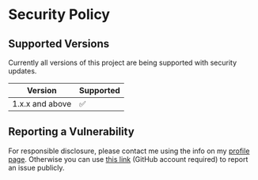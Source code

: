 # Security Policy

## Supported Versions

Currently all versions of this project are
being supported with security updates.

| Version         | Supported          |
| --------------- | ------------------ |
| 1.x.x and above | :white_check_mark: |

## Reporting a Vulnerability

For responsible disclosure, please contact me using the info on my [profile page](https://github.com/thomasleplus). Otherwise you can use [this link](https://github.com/thomasleplus/gphotos-archive/issues/new?assignees=thomasleplus&labels=security&template=security_vulnerability.md&title=%5BVULN%5D) (GitHub account required) to report an issue publicly.
